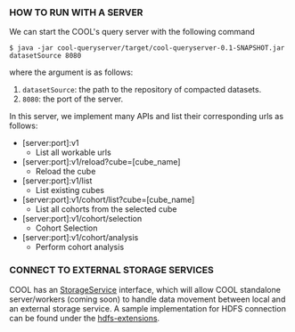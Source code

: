 ### HOW TO RUN WITH A SERVER
We can start the COOL's query server with the following command
```
$ java -jar cool-queryserver/target/cool-queryserver-0.1-SNAPSHOT.jar datasetSource 8080
```
where the argument is as follows:
1. `datasetSource`: the path to the repository of compacted datasets.
2. `8080`: the port of the server.

In this server, we implement many APIs and list their corresponding urls as follows:
- \[server:port]:v1
  - List all workable urls
- \[server:port]:v1/reload?cube=[cube_name]
  - Reload the cube
- \[server:port]:v1/list
  - List existing cubes
- \[server:port]:v1/cohort/list?cube=[cube_name]
  - List all cohorts from the selected cube
- \[server:port]:v1/cohort/selection 
  - Cohort Selection
- \[server:port]:v1/cohort/analysis
  - Perform cohort analysis


### CONNECT TO EXTERNAL STORAGE SERVICES
COOL has an [StorageService](cool-core/src/main/java/com/nus/cool/storageservice/StorageService.java) interface, which will allow COOL standalone server/workers (coming soon) to handle data movement between local and an external storage service. A sample implementation for HDFS connection can be found under the [hdfs-extensions](cool-extensions/hdfs-extensions/).